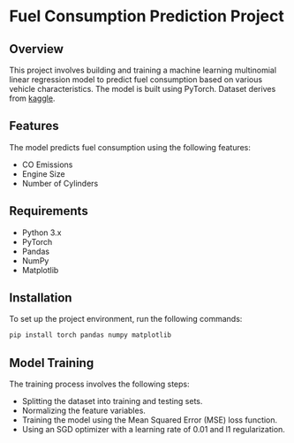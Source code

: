 # Fuel Consumption Prediction Project

## Overview
This project involves building and training a machine learning multinomial linear regression model to predict fuel consumption based on various vehicle characteristics. The model is built using PyTorch. Dataset derives from [kaggle](https://www.kaggle.com/datasets/krupadharamshi/fuelconsumption/data).

## Features
The model predicts fuel consumption using the following features:
- CO Emissions
- Engine Size
- Number of Cylinders

## Requirements
- Python 3.x
- PyTorch
- Pandas
- NumPy
- Matplotlib

## Installation
To set up the project environment, run the following commands:
```bash
pip install torch pandas numpy matplotlib
```

## Model Training
The training process involves the following steps:
- Splitting the dataset into training and testing sets.
- Normalizing the feature variables.
- Training the model using the Mean Squared Error (MSE) loss function.
- Using an SGD optimizer with a learning rate of 0.01 and l1 regularization.

